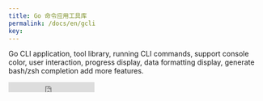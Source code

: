 ```yaml
---
title: Go 命令应用工具库
permalink: /docs/en/gcli
key:
---
```


Go CLI application, tool library, running CLI commands, support console color, user interaction, progress display, data formatting display, generate bash/zsh completion add more features.

<iframe src="https://ghbtns.com/github-btn.html?user=gookit&repo=gcli&type=star&count=true" frameborder="0" scrolling="0" width="170px" height="20px"></iframe>
